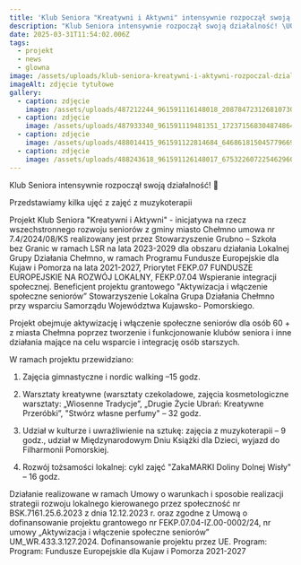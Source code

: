```yaml
---
title: 'Klub Seniora "Kreatywni i Aktywni" intensywnie rozpoczął swoją działalność! '
description: "Klub Seniora intensywnie rozpoczął swoją działalność! \U0001F642  Przedstawiamy kilka ujęć z zajęć z muzykoterapii  Projekt Klub Seniora \"Kreatywni i Aktywni\" - inicjatywa na rzecz wszechstronnego rozwoju seniorów z gminy miasto Chełmno umowa nr 7.4/2024/08/KS realizowany jest przez Stowarzyszenie Grubno – Szkoła bez Granic w ramach LSR na lata 2023-2029 dla obszaru działania Lokalnej Grupy Działania Chełmno, w ramach Programu Fundusze[...]"
date: 2025-03-31T11:54:02.006Z
tags:
  - projekt
  - news
  - glowna
image: /assets/uploads/klub-seniora-kreatywni-i-aktywni-rozpoczal-dzialanosc.jpg
imageAlt: zdjęcie tytułowe
gallery:
  - caption: zdjęcie
    image: /assets/uploads/487212244_961591116148018_2087847231268107309_n.jpg
  - caption: zdjęcie
    image: /assets/uploads/487933340_961591119481351_1723715683048748641_n.jpg
  - caption: zdjęcie
    image: /assets/uploads/488014415_961591122814684_6468618150457796695_n.jpg
  - caption: zdjęcie
    image: /assets/uploads/488243618_961591126148017_6753226072254629608_n.jpg
---
```

Klub Seniora intensywnie rozpoczął swoją działalność! 🙂 

Przedstawiamy kilka ujęć z zajęć z muzykoterapii

Projekt Klub Seniora "Kreatywni i Aktywni" - inicjatywa na rzecz wszechstronnego rozwoju seniorów z gminy miasto Chełmno umowa nr 7.4/2024/08/KS realizowany jest przez Stowarzyszenie Grubno – Szkoła bez Granic w ramach LSR na lata 2023-2029 dla obszaru działania Lokalnej Grupy Działania Chełmno, w ramach Programu Fundusze Europejskie dla Kujaw i Pomorza na lata 2021-2027, Priorytet FEKP.07 FUNDUSZE EUROPEJSKIE NA ROZWÓJ LOKALNY, FEKP.07.04 Wspieranie integracji społecznej. Beneficjent projektu grantowego "Aktywizacja i włączenie społeczne seniorów” Stowarzyszenie Lokalna Grupa Działania Chełmno przy wsparciu Samorządu Województwa Kujawsko- Pomorskiego.

Projekt obejmuje aktywizację i włączenie społeczne seniorów dla osób 60 + z miasta Chełmna poprzez tworzenie i funkcjonowanie klubów seniora i inne działania mające na celu wsparcie i integrację osób starszych.

W ramach projektu przewidziano:

1. Zajęcia gimnastyczne i nordic walking –15 godz.

2. Warsztaty kreatywne (warsztaty czekoladowe, zajęcia kosmetologiczne warsztaty: „Wiosenne Tradycje”, „Drugie Życie Ubrań: Kreatywne Przeróbki”, "Stwórz własne perfumy" – 32 godz.

3. Udział w kulturze i uwrażliwienie na sztukę: zajęcia z muzykoterapii – 9 godz., udział w Międzynarodowym Dniu Książki dla Dzieci, wyjazd do Filharmonii Pomorskiej.

4. Rozwój tożsamości lokalnej: cykl zajęć "ZakaMARKI Doliny Dolnej Wisły" – 16 godz.



Działanie realizowane w ramach Umowy o warunkach i sposobie realizacji strategii rozwoju lokalnego kierowanego przez społeczność nr BSK.7161.25.6.2023 z dnia 12.12.2023 r. oraz zgodne z Umową o dofinansowanie projektu grantowego nr FEKP.07.04-IZ.00-0002/24, nr umowy „Aktywizacja i włączenie społeczne seniorów” UM_WR.433.3.127.2024. Dofinansowanie projektu przez UE. Program: Program: Fundusze Europejskie dla Kujaw i Pomorza 2021-2027
